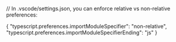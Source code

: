 // In .vscode/settings.json, you can enforce relative vs non-relative preferences:

{
"typescript.preferences.importModuleSpecifier": "non-relative",
"typescript.preferences.importModuleSpecifierEnding": "js"
}
